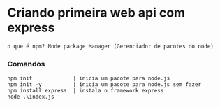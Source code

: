 # Criando primeira web api com express

    o que é npm? Node package Manager (Gerenciador de pacotes do node)

### Comandos
    npm init             | inicia um pacote para node.js
    npm init -y          | inicia um pacote para node.js sem fazer 
    npm install express  | instala o framework express
    node .\index.js